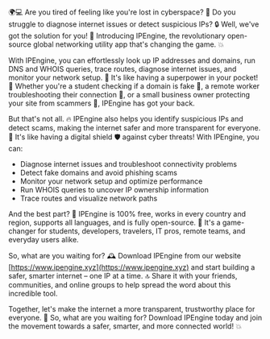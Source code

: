 🌍💻 Are you tired of feeling like you're lost in cyberspace? 🤔 Do you struggle to diagnose internet issues or detect suspicious IPs? 🔒 Well, we've got the solution for you! 🚀 Introducing IPEngine, the revolutionary open-source global networking utility app that's changing the game. 💥

With IPEngine, you can effortlessly look up IP addresses and domains, run DNS and WHOIS queries, trace routes, diagnose internet issues, and monitor your network setup. 🔧 It's like having a superpower in your pocket! 📱 Whether you're a student checking if a domain is fake 👀, a remote worker troubleshooting their connection 🚀, or a small business owner protecting your site from scammers 💸, IPEngine has got your back.

But that's not all. 🔥 IPEngine also helps you identify suspicious IPs and detect scams, making the internet safer and more transparent for everyone. 💪 It's like having a digital shield 🛡️ against cyber threats! With IPEngine, you can:

* Diagnose internet issues and troubleshoot connectivity problems
* Detect fake domains and avoid phishing scams
* Monitor your network setup and optimize performance
* Run WHOIS queries to uncover IP ownership information
* Trace routes and visualize network paths

And the best part? 🎉 IPEngine is 100% free, works in every country and region, supports all languages, and is fully open-source. 👥 It's a game-changer for students, developers, travelers, IT pros, remote teams, and everyday users alike.

So, what are you waiting for? 🕰️ Download IPEngine from our website [https://www.ipengine.xyz](https://www.ipengine.xyz) and start building a safer, smarter internet – one IP at a time. 🔝 Share it with your friends, communities, and online groups to help spread the word about this incredible tool.

Together, let's make the internet a more transparent, trustworthy place for everyone. 🌈 So, what are you waiting for? Download IPEngine today and join the movement towards a safer, smarter, and more connected world! 💥